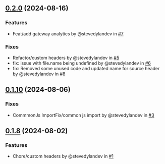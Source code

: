 ## [0.2.0](https://github.com/PinataCloud/pinata/compare/v0.1.10...v0.2.0) (2024-08-16)

### Features
- Feat/add gateway analytics by @stevedylandev in [#7](https://github.com/PinataCloud/pinata/pull/7)

### Fixes
- Refactor/custom headers by @stevedylandev in [#5](https://github.com/PinataCloud/pinata/pull/5)
- fix: issue with file.name being undefined by @stevedylandev in [#6](https://github.com/PinataCloud/pinata/pull/6)
- fix: Removed some unused code and updated name for source header by @stevedylandev in [#8](https://github.com/PinataCloud/pinata/pull/8)

## [0.1.10](https://github.com/PinataCloud/pinata/compare/v0.1.9...v0.1.10) (2024-08-06)

### Fixes
- CommmonJs ImportFix/common js import by @stevedylandev in [#3](https://github.com/PinataCloud/pinata/pull/3)

## [0.1.8](https://github.com/PinataCloud/pinata/compare/v0.1.7...v0.1.8) (2024-08-02)

### Features
- Chore/custom headers by @stevedylandev in [#1](https://github.com/PinataCloud/pinata/pull/1)
